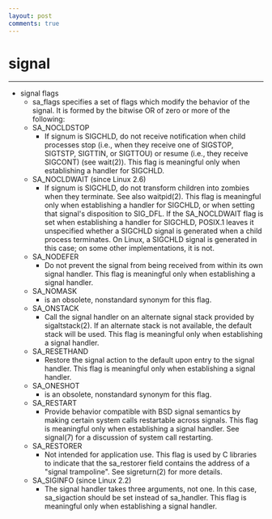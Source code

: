 ```yaml
---
layout: post
comments: true
---
```


# signal

---

* signal flags
    * sa_flags specifies a set of flags which modify the behavior of the signal.  It is formed by the bitwise OR of zero or more of the following:
    * SA_NOCLDSTOP
        * If  signum  is SIGCHLD, do not receive notification when child processes stop (i.e., when they receive one of SIGSTOP, SIGTSTP, SIGTTIN, or SIGTTOU) or resume (i.e., they receive SIGCONT) (see wait(2)).  This flag is meaningful only when establishing a handler for SIGCHLD.
    * SA_NOCLDWAIT (since Linux 2.6)
        * If signum is SIGCHLD, do not transform children into zombies when they terminate.  See also waitpid(2).  This flag is meaningful only when establishing a handler for SIGCHLD, or when setting that signal's disposition to SIG_DFL. If  the  SA_NOCLDWAIT  flag  is  set when establishing a handler for SIGCHLD, POSIX.1 leaves it unspecified whether a SIGCHLD signal is generated when a child process terminates.  On Linux, a SIGCHLD signal is generated in this case; on some other implementations, it is not.
    * SA_NODEFER
        * Do not prevent the signal from being received from within its own signal handler.  This flag is meaningful only when establishing a signal handler.
    * SA_NOMASK
        * is an obsolete, nonstandard synonym for this flag.
    * SA_ONSTACK
        * Call  the  signal  handler  on  an alternate signal stack provided by sigaltstack(2).  If an alternate stack is not available, the default stack will be used. This flag is meaningful only when establishing a signal handler.
    * SA_RESETHAND
        * Restore the signal action to the default upon entry to the signal handler.  This flag is meaningful only when establishing a signal handler.
    * SA_ONESHOT
        * is an obsolete, nonstandard synonym for this flag.
    * SA_RESTART
        * Provide behavior compatible with BSD signal semantics by making certain system calls restartable across signals.  This flag is meaningful only when establishing a signal handler.  See signal(7) for a discussion of system call restarting.
    * SA_RESTORER
        * Not intended for application use.  This flag is used by C libraries to indicate that the sa_restorer field contains the address of a "signal trampoline".  See sigreturn(2) for more details.
    * SA_SIGINFO (since Linux 2.2)
        * The  signal handler takes three arguments, not one.  In this case, sa_sigaction should be set instead of sa_handler.  This flag is meaningful only when establishing a signal handler.
